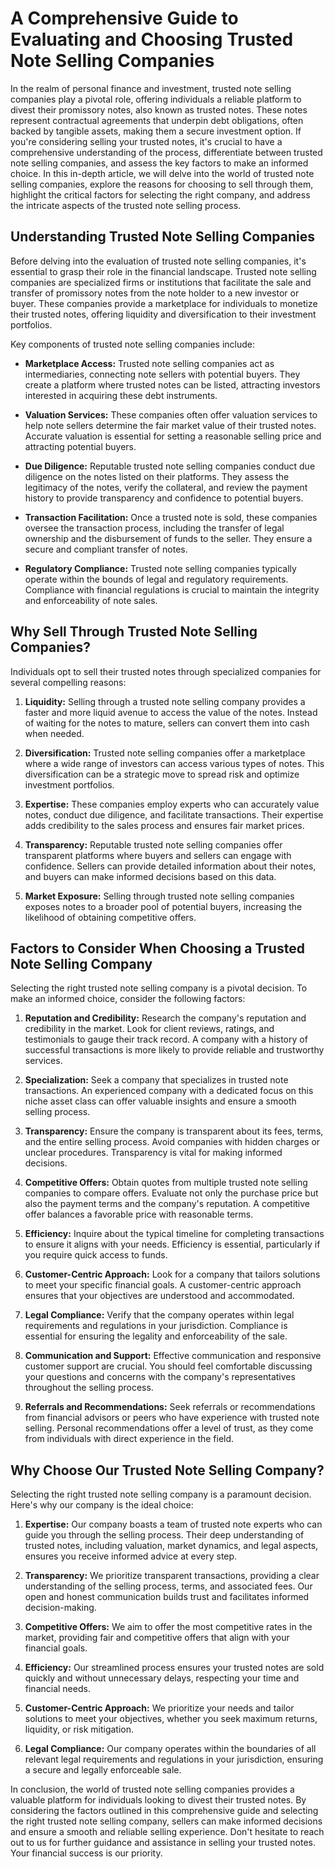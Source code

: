 # A Comprehensive Guide to Evaluating and Choosing Trusted Note Selling Companies

In the realm of personal finance and investment, trusted note selling companies play a pivotal role, offering individuals a reliable platform to divest their promissory notes, also known as trusted notes. These notes represent contractual agreements that underpin debt obligations, often backed by tangible assets, making them a secure investment option. If you're considering selling your trusted notes, it's crucial to have a comprehensive understanding of the process, differentiate between trusted note selling companies, and assess the key factors to make an informed choice. In this in-depth article, we will delve into the world of trusted note selling companies, explore the reasons for choosing to sell through them, highlight the critical factors for selecting the right company, and address the intricate aspects of the trusted note selling process.

## Understanding Trusted Note Selling Companies

Before delving into the evaluation of trusted note selling companies, it's essential to grasp their role in the financial landscape. Trusted note selling companies are specialized firms or institutions that facilitate the sale and transfer of promissory notes from the note holder to a new investor or buyer. These companies provide a marketplace for individuals to monetize their trusted notes, offering liquidity and diversification to their investment portfolios.

Key components of trusted note selling companies include:

- **Marketplace Access:** Trusted note selling companies act as intermediaries, connecting note sellers with potential buyers. They create a platform where trusted notes can be listed, attracting investors interested in acquiring these debt instruments.

- **Valuation Services:** These companies often offer valuation services to help note sellers determine the fair market value of their trusted notes. Accurate valuation is essential for setting a reasonable selling price and attracting potential buyers.

- **Due Diligence:** Reputable trusted note selling companies conduct due diligence on the notes listed on their platforms. They assess the legitimacy of the notes, verify the collateral, and review the payment history to provide transparency and confidence to potential buyers.

- **Transaction Facilitation:** Once a trusted note is sold, these companies oversee the transaction process, including the transfer of legal ownership and the disbursement of funds to the seller. They ensure a secure and compliant transfer of notes.

- **Regulatory Compliance:** Trusted note selling companies typically operate within the bounds of legal and regulatory requirements. Compliance with financial regulations is crucial to maintain the integrity and enforceability of note sales.

## Why Sell Through Trusted Note Selling Companies?

Individuals opt to sell their trusted notes through specialized companies for several compelling reasons:

1. **Liquidity:** Selling through a trusted note selling company provides a faster and more liquid avenue to access the value of the notes. Instead of waiting for the notes to mature, sellers can convert them into cash when needed.

2. **Diversification:** Trusted note selling companies offer a marketplace where a wide range of investors can access various types of notes. This diversification can be a strategic move to spread risk and optimize investment portfolios.

3. **Expertise:** These companies employ experts who can accurately value notes, conduct due diligence, and facilitate transactions. Their expertise adds credibility to the sales process and ensures fair market prices.

4. **Transparency:** Reputable trusted note selling companies offer transparent platforms where buyers and sellers can engage with confidence. Sellers can provide detailed information about their notes, and buyers can make informed decisions based on this data.

5. **Market Exposure:** Selling through trusted note selling companies exposes notes to a broader pool of potential buyers, increasing the likelihood of obtaining competitive offers.

## Factors to Consider When Choosing a Trusted Note Selling Company

Selecting the right trusted note selling company is a pivotal decision. To make an informed choice, consider the following factors:

1. **Reputation and Credibility:** Research the company's reputation and credibility in the market. Look for client reviews, ratings, and testimonials to gauge their track record. A company with a history of successful transactions is more likely to provide reliable and trustworthy services.

2. **Specialization:** Seek a company that specializes in trusted note transactions. An experienced company with a dedicated focus on this niche asset class can offer valuable insights and ensure a smooth selling process.

3. **Transparency:** Ensure the company is transparent about its fees, terms, and the entire selling process. Avoid companies with hidden charges or unclear procedures. Transparency is vital for making informed decisions.

4. **Competitive Offers:** Obtain quotes from multiple trusted note selling companies to compare offers. Evaluate not only the purchase price but also the payment terms and the company's reputation. A competitive offer balances a favorable price with reasonable terms.

5. **Efficiency:** Inquire about the typical timeline for completing transactions to ensure it aligns with your needs. Efficiency is essential, particularly if you require quick access to funds.

6. **Customer-Centric Approach:** Look for a company that tailors solutions to meet your specific financial goals. A customer-centric approach ensures that your objectives are understood and accommodated.

7. **Legal Compliance:** Verify that the company operates within legal requirements and regulations in your jurisdiction. Compliance is essential for ensuring the legality and enforceability of the sale.

8. **Communication and Support:** Effective communication and responsive customer support are crucial. You should feel comfortable discussing your questions and concerns with the company's representatives throughout the selling process.

9. **Referrals and Recommendations:** Seek referrals or recommendations from financial advisors or peers who have experience with trusted note selling. Personal recommendations offer a level of trust, as they come from individuals with direct experience in the field.

## Why Choose Our Trusted Note Selling Company?

Selecting the right trusted note selling company is a paramount decision. Here's why our company is the ideal choice:

1. **Expertise:** Our company boasts a team of trusted note experts who can guide you through the selling process. Their deep understanding of trusted notes, including valuation, market dynamics, and legal aspects, ensures you receive informed advice at every step.

2. **Transparency:** We prioritize transparent transactions, providing a clear understanding of the selling process, terms, and associated fees. Our open and honest communication builds trust and facilitates informed decision-making.

3. **Competitive Offers:** We aim to offer the most competitive rates in the market, providing fair and competitive offers that align with your financial goals.

4. **Efficiency:** Our streamlined process ensures your trusted notes are sold quickly and without unnecessary delays, respecting your time and financial needs.

5. **Customer-Centric Approach:** We prioritize your needs and tailor solutions to meet your objectives, whether you seek maximum returns, liquidity, or risk mitigation.

6. **Legal Compliance:** Our company operates within the boundaries of all relevant legal requirements and regulations in your jurisdiction, ensuring a secure and legally enforceable sale.

In conclusion, the world of trusted note selling companies provides a valuable platform for individuals looking to divest their trusted notes. By considering the factors outlined in this comprehensive guide and selecting the right trusted note selling company, sellers can make informed decisions and ensure a smooth and reliable selling experience. Don't hesitate to reach out to us for further guidance and assistance in selling your trusted notes. Your financial success is our priority.
